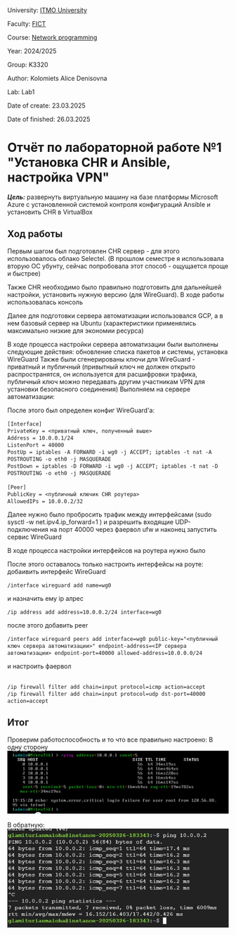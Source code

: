 University: [ITMO University](https://itmo.ru/ru/)

Faculty: [FICT](https://fict.itmo.ru)

Course: [Network programming](https://github.com/itmo-ict-faculty/network-programming)

Year: 2024/2025

Group: K3320

Author: Kolomiets Alice Denisovna

Lab: Lab1

Date of create: 23.03.2025

Date of finished: 26.03.2025

# Отчёт по лабораторной работе №1 "Установка CHR и Ansible, настройка VPN"

***Цель:*** развернуть виртуальную машину на базе платформы Microsoft Azure с установленной системой контроля конфигураций Ansible и установить CHR в VirtualBox


## Ход работы


Первым шагом был подготовлен CHR сервер - для этого использовалось облако Selectel. (В прошлом семестре я использовала вторую ОС убунту, сейчас попробовала этот способ - ощущается проще и быстрее)


Также CHR необходимо было правильно подготовить для дальнейшей настройки, установить нужную версию (для WireGuard). В ходе работы использовалась консоль 


Далее для подготовки сервера автоматизации использовался GCP, а в нем базовый сервер на Ubuntu (характеристики применялись максимально низкие для экономии ресурса) 


В ходе процесса настройки сервера автоматизации были выполнены следующие действия: обновление списка пакетов и системы, установка WireGuard
Также были сгенерированы ключи для WireGuard - приватный и публичный (привытный ключ не должен открыто распространятся, он используется для расшифровки трафика, публичный ключ можно передавать другим участникам VPN для установки безопасного соединения)
Выполняем на сервере автоматизации: 


После этого был определен конфиг WireGuard'a:

```
[Interface]
PrivateKey = <приватный ключ, полученный выше>
Address = 10.0.0.1/24
ListenPort = 40000
PostUp = iptables -A FORWARD -i wg0 -j ACCEPT; iptables -t nat -A POSTROUTING -o eth0 -j MASQUERADE
PostDown = iptables -D FORWARD -i wg0 -j ACCEPT; iptables -t nat -D POSTROUTING -o eth0 -j MASQUERADE

[Peer]
PublicKey = <публичный ключик CHR роутера>
AllowedIPs = 10.0.0.2/32
```
Далее нужно было пробросить трафик между интерфейсами (sudo sysctl -w net.ipv4.ip_forward=1
) и разрешить входящие UDP-подключения на порт 40000 через фаервол ufw и наконец запустить сервис WireGuard

В ходе процесса настройки интерфейсов на роутера нужно было 

После этого оставалось только настроить интерфейсы на роуте: 
добаивить интерфейс WireGuard
```
/interface wireguard add name=wg0  
```
и назначить ему ip алрес
```
/ip address add address=10.0.0.2/24 interface=wg0 
```
после этого добавить peer
```
/interface wireguard peers add interface=wg0 public-key="<публичный ключ сервера автоматизации>" endpoint-address=<IP сервера автоматизации> endpoint-port=40000 allowed-address=10.0.0.0/24                                     
```
и настроить фаервол
```

/ip firewall filter add chain=input protocol=icmp action=accept
/ip firewall filter add chain=input protocol=udp dst-port=40000 action=accept    
```

## Итог

Проверим работоспособность и то что все правильно настроено: 
В одну сторону
<img src="./ping2.jpg" width="800px">


В обратную: 
<img src="./ping3.jpg" width="800px">
